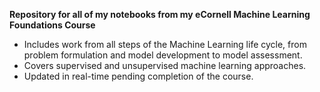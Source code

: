 **Repository for all of my notebooks from my eCornell Machine Learning Foundations Course**

- Includes work from all steps of the Machine Learning life cycle, from problem formulation and model development to model assessment.
- Covers supervised and unsupervised machine learning approaches.
- Updated in real-time pending completion of the course. 
